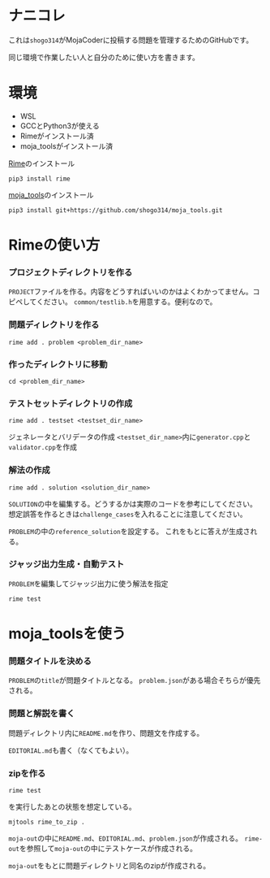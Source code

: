 # ナニコレ
これは`shogo314`がMojaCoderに投稿する問題を管理するためのGitHubです。

同じ環境で作業したい人と自分のために使い方を書きます。

# 環境
- WSL
- GCCとPython3が使える
- Rimeがインストール済
- moja_toolsがインストール済

[Rime](https://github.com/icpc-jag/rime)のインストール
```
pip3 install rime
```

[moja_tools](https://github.com/shogo314/moja_tools)のインストール
```
pip3 install git+https://github.com/shogo314/moja_tools.git
```

# Rimeの使い方

### プロジェクトディレクトリを作る
`PROJECT`ファイルを作る。内容をどうすればいいのかはよくわかってません。コピペしてください。
`common/testlib.h`を用意する。便利なので。

### 問題ディレクトリを作る
```
rime add . problem <problem_dir_name>
```

### 作ったディレクトリに移動
```
cd <problem_dir_name>
```

### テストセットディレクトリの作成
```
rime add . testset <testset_dir_name>
```

ジェネレータとバリデータの作成
`<testset_dir_name>`内に`generator.cpp`と`validator.cpp`を作成


### 解法の作成
```
rime add . solution <solution_dir_name>
```

`SOLUTION`の中を編集する。どうするかは実際のコードを参考にしてください。
想定誤答を作るときは`challenge_cases`を入れることに注意してください。

`PROBLEM`の中の`reference_solution`を設定する。
これをもとに答えが生成される。

### ジャッジ出力生成・自動テスト
`PROBLEM`を編集してジャッジ出力に使う解法を指定

```
rime test
```

# moja_toolsを使う
### 問題タイトルを決める
`PROBLEM`の`title`が問題タイトルとなる。
`problem.json`がある場合そちらが優先される。

### 問題と解説を書く
問題ディレクトリ内に`README.md`を作り、問題文を作成する。

`EDITORIAL.md`も書く（なくてもよい）。

### zipを作る
```
rime test
```
を実行したあとの状態を想定している。

```
mjtools rime_to_zip .
```

`moja-out`の中に`README.md`、`EDITORIAL.md`、`problem.json`が作成される。
`rime-out`を参照して`moja-out`の中にテストケースが作成される。

`moja-out`をもとに問題ディレクトリと同名のzipが作成される。